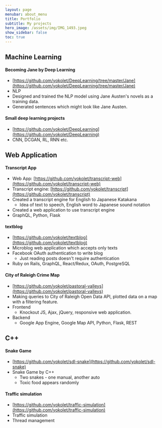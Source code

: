 ```yaml
---
layout: page
menubar: about_menu
title: Portfolio
subtitle: My projects
hero_image: /assets/img/IMG_1493.jpeg
show_sidebar: false
toc: true
---
```


## Machine Learning

#### Becoming Jane by Deep Learning
- [https://github.com/yokolet/DeepLearning/tree/master/Jane](https://github.com/yokolet/DeepLearning/tree/master/Jane)
- NLP
- Designed and trained the NLP model using Jane Austen's novels as a training data.
- Generated sentences which might look like Jane Austen.

#### Small deep learning projects
- [https://github.com/yokolet/DeepLearning](https://github.com/yokolet/DeepLearning)
- CNN, DCGAN, RL, RNN etc.

## Web Application

#### Transcript App
- Web App: [https://github.com/yokolet/transcript-web](https://github.com/yokolet/transcript-web)
- Transcript engine: [https://github.com/yokolet/transcript](https://github.com/yokolet/transcript)
- Created a transcript engine for English to Japanese Katakana
  - Idea of text to speech, English word to Japanese sound notation
- Created a web application to use transcript engine
- GraphQL, Python, Flask

#### textblog
- [https://github.com/yokolet/textblog](https://github.com/yokolet/textblog)
- Microblog web application which accepts only texts
- Facebook OAuth authentication to write blog
  - Just reading posts doesn't require authentication
- Ruby on Rails, GraphQL, React/Redux, OAuth, PostgreSQL

#### City of Raleigh Crime Map
- [https://github.com/yokolet/pastoral-valleys](https://github.com/yokolet/pastoral-valleys)
- Making queries to City of Raleigh Open Data API, plotted data on a map with a filtering feature.
- Frontend
    - Knockout JS, Ajax, jQuery, responsive web application.
- Backend
    - Google App Engine, Google Map API, Python, Flask, REST

## C++

#### Snake Game
- [https://github.com/yokolet/sdl-snake](https://github.com/yokolet/sdl-snake)
- Snake Game by C++
  - Two snakes - one manual, another auto
  - Toxic food appears randomly

#### Traffic simulation
- [https://github.com/yokolet/traffic-simulation](https://github.com/yokolet/traffic-simulation)
- Traffic simulation
- Thread management


